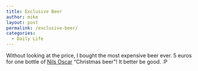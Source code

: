 ```yaml
---
title: Exclusive Beer
author: mike
layout: post
permalink: /exclusive-beer/
categories:
  - Daily Life
---
```

Without looking at the price, I bought the most expensive beer ever. 5 euros for one bottle of <a target="_blank" href="http://www.nilsoscar.se/content/julol.html">Nils Oscar</a> &#8220;Christmas beer&#8221;! It better be good. :P